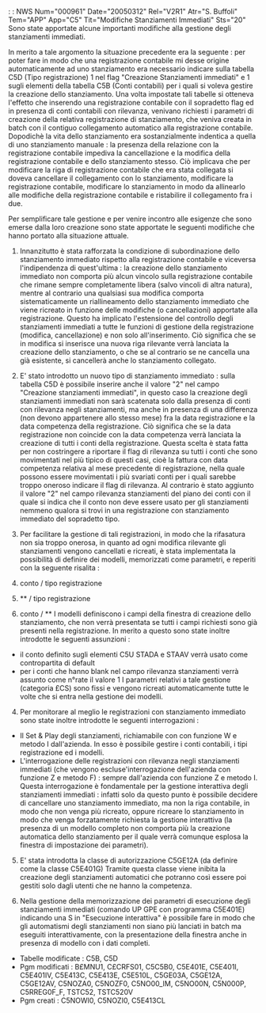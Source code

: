  :  : NWS Num="000961" Date="20050312" Rel="V2R1" Atr="S. Buffoli" Tem="APP" App="C5" Tit="Modifiche Stanziamenti Immediati" Sts="20"
Sono state apportate alcune importanti modifiche alla gestione degli stanziamenti immediati.

In merito a tale argomento la situazione precedente era la seguente :  per poter fare in modo che una
registrazione contabile mi desse origine automaticamente ad uno stanziamento era necessario indicare sulla tabella C5D (Tipo registrazione) 1 nel flag "Creazione Stanziamenti immediati" e 1 sugli elementi della tabella C5B (Conti contabili) per i quali si voleva gestire la creazione dello
stanziamento. Una volta impostate tali tabelle si otteneva l'effetto che inserendo una registrazione contabile con il sopradetto flag ed in presenza di conti contabili con rilevanza, venivano richiesti i parametri di creazione della relativa registrazione di stanziamento, che veniva
creata in batch con il contiguo collegamento automatico alla registrazione contabile. Dopodichè la vita dello stanziamento era sostanzialmente indentica a quella di uno stanziamento manuale :  la presenza della relazione con la registrazione contabile impediva la cancellazione e la modifica della registrazione contabile e dello stanziamento stesso. Ciò implicava che per modificare la riga di registrazione contabile che era stata collegata si doveva cancellare il collegamento con lo stanziamento, modificare la registrazione contabile, modificare lo stanziamento in modo da allinearlo alle modifiche della  registrazione contabile e ristabilire il collegamento fra i due.

Per semplificare tale gestione e per venire incontro alle esigenze che sono emerse dalla loro creazione sono state apportate le seguenti modifiche che hanno portato alla situazione attuale.

1) Innanzitutto è stata rafforzata la condizione di subordinazione dello stanziamento immediato
rispetto alla registrazione contabile e viceversa l'indipendenza di quest'ultima :  la creazione dello stanziamento immediato non comporta più alcun vincolo sulla registrazione contabile che rimane
sempre completamente libera (salvo vincoli di altra natura), mentre al contrario una qualsiasi sua
modifica comporta sistematicamente un riallineamento dello stanziamento immediato che viene ricreato in funzione delle modifiche (o cancellazioni) apportate alla registrazione. Questo ha implicato l'estensione del controllo degli stanziamenti immediati a tutte le funzioni di gestione della registrazione (modifica, cancellazione) e non solo all'inserimento. Ciò significa che
se in modifica si inserisce una nuova riga rilevante verrà lanciata la creazione dello stanziamento,
o che se al contrario se ne cancella una già esistente, si cancellerà anche lo stanziamento collegato.

2) E' stato introdotto un nuovo tipo di stanziamento immediato :  sulla tabella  C5D è possibile
inserire anche il valore "2" nel campo "Creazione stanziamenti immediati", in questo caso la creazione degli stanziamenti immediati non sarà scatenata solo dalla presenza di conti con rilevanza negli stanziamenti, ma anche in presenza di una differenza (non devono appartenere allo stesso mese) fra la data registrazione e la data competenza della registrazione.
Ciò significa che se la data registrazione non coincide con la data competenza verrà lanciata la creazione di tutti i conti della registrazione. Questa scelta è stata fatta per non costringere a riportare il flag di rilevanza su tutti i conti che sono movimentati nel più tipico di questi casi, cioè la fattura con data competenza relativa al mese precedente di registrazione, nella quale possono essere movimentati i più svariati conti per i quali sarebbe troppo oneroso indicare il flag di rilevanza. Al contrario è stato aggiunto il valore "2" nel campo
rilevanza stanziamenti del piano dei conti con il quale si indica  che il conto non deve essere usato per gli stanziamenti nemmeno qualora si trovi in una registrazione con stanziamento immediato
del sopradetto tipo.

3) Per facilitare la gestione di tali registrazioni, in modo che la rifasatura non sia troppo
onerosa, in quanto ad ogni modifica rilevante gli stanziamenti vengono cancellati e ricreati, è stata implementata la possibilità di definire dei modelli, memorizzati come parametri, e reperiti con la seguente risalita : 
1) conto / tipo registrazione
2) \*\*    / tipo registrazione
3) conto / \*\*
I modelli definiscono i campi della finestra di creazione dello stanziamento, che non verrà presentata se tutti i campi richiesti sono già presenti nella registrazione.
In merito a questo sono state inoltre introdotte le seguenti assunzioni : 
- il conto definito sugli elementi C5U STADA e STAAV verrà usato come contropartita di default
- per i conti che hanno blank nel campo rilevanza stanziamenti verrà assunto come n°rate il valore 1
I parametri relativi a tale gestione (categoria £CS) sono fissi e vengono ricreati automaticamente
tutte le volte che si entra nella gestione dei modelli.

4) Per monitorare al meglio le registrazioni con stanziamento immediato sono state inoltre
introdotte le seguenti interrogazioni : 
- Il Set & Play degli stanziamenti, richiamabile con con funzione W e metodo I dall'azienda. In esso
è possibile gestire i conti contabili, i tipi registrazione ed i modelli.
- L'interrogazione delle registrazioni con rilevanza negli stanziamenti immediati (che vengono
escluse'interrogazione dell'azienda con funzione Z e metodo F) :  sempre dall'azienda con funzione Z e
metodo I. Questa interrogazione è fondamentale per la gestione interattiva degli stanziamenti immediati :  infatti solo da questo punto è possibile decidere di cancellare uno stanziamento immediato, ma non la riga contabile, in modo che non venga più ricreato, oppure ricreare lo stanziamento in modo che venga forzatamente richiesta la gestione interattiva (la presenza di un modello completo non comporta più la creazione automatica dello stanziamento per il quale verrà comunque esplosa la finestra di impostazione dei parametri).

5) E' stata introdotta la classe di autorizzazione C5GE12A (da definire come la classe C5E401G)
Tramite questa classe viene inibita la creazione degli stanziamenti automatici che potranno così essere poi gestiti solo dagli utenti che ne hanno la competenza.

6) Nella gestione della memorizzazione dei parametri di esecuzione degli stanziamenti immediati
(comando UP GPE con programma C5E401E) indicando una S in "Esecuzione interattiva" è possibile fare
in modo che gli automatismi degli stanziamenti non siano più lanciati in batch ma eseguiti interattivamente, con la presentazione della finestra anche in presenza di modello con i dati completi.

-  Tabelle modificate :  C5B, C5D
-  Pgm modificati :  B£MNU1, C£CRFS01, C5C5B0, C5E401E, C5E401I, C5E401IV, C5E413C, C5E413E, C5E510L, C5GE03A, C5GE12A, C5GE12AV, C5NOZA0, C5NOZF0, C5NO00_IM, C5NO00N, C5N000P, C5RREG0F_F, TSTC52, TSTC520V
-  Pgm creati :  C5NOWI0, C5NOZI0, C5E413CL
